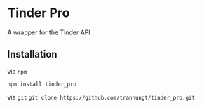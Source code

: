 Tinder Pro
==========
A wrapper for the Tinder API

Installation
------------
via `npm`

`npm install tinder_pro`

via `git`
`git clone https://github.com/tranhungt/tinder_pro.git`